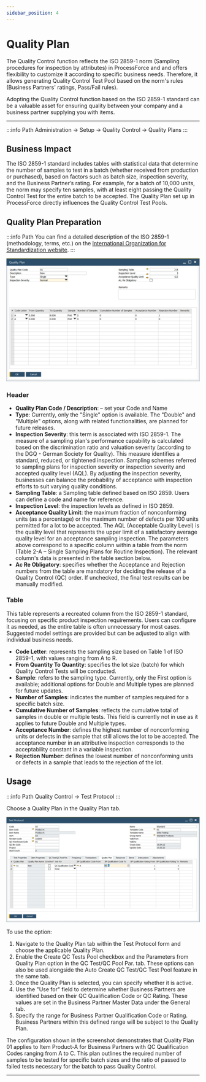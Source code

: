 ```yaml
---
sidebar_position: 4
---
```


# Quality Plan

The Quality Control function reflects the ISO 2859-1 norm (Sampling procedures for inspection by attributes) in ProcessForce and and offers flexibility to customize it according to specific business needs. Therefore, it allows generating Quality Control Test Pool based on the norm's rules (Business Partners' ratings, Pass/Fail rules).

Adopting the Quality Control function based on the ISO 2859-1 standard can be a valuable asset for ensuring quality between your company and a business partner supplying you with items.

---

:::info Path
    Administration → Setup → Quality Control → Quality Plans
:::

## Business Impact

The ISO 2859-1 standard includes tables with statistical data that determine the number of samples to test in a batch (whether received from production or purchased), based on factors such as batch size, inspection severity, and the Business Partner’s rating. For example, for a batch of 10,000 units, the norm may specify ten samples, with at least eight passing the Quality Control Test for the entire batch to be accepted. The Quality Plan set up in ProcessForce directly influences the Quality Control Test Pools.

## Quality Plan Preparation

:::info Path
    You can find a detailed description of the ISO 2859-1 (methodology, terms, etc.) on the [International Organization for Standardization website](https://www.iso.org/obp/ui/#iso:std:iso:2859:-1:ed-2:v1:en).
:::

![Quality Plan Main](./media/quality-plan/quality-plan-main.webp)

### Header

- **Quality Plan Code / Description**: – set your Code and Name
- **Type**:  Currently, only the "Single" option is available. The "Double" and "Multiple" options, along with related functionalities, are planned for future releases.
- **Inspection Severity**: this term is associated with ISO 2859-1. The measure of a sampling plan's performance capability is calculated based on the discrimination ratio and valuation severity (according to the DGQ - German Society for Quality). This measure identifies a standard, reduced, or tightened inspection. Sampling schemes referred to sampling plans for inspection severity or inspection severity and accepted quality level (AQL). By adjusting the inspection severity, businesses can balance the probability of acceptance with inspection efforts to suit varying quality conditions.
- **Sampling Table**: a Sampling table defined based on ISO 2859. Users can define a code and name for reference.
- **Inspection Level**: the inspection levels as defined in ISO 2859.
- **Acceptance Quality Limit**: the maximum fraction of nonconforming units (as a percentage) or the maximum number of defects per 100 units permitted for a lot to be accepted. The AQL (Acceptable Quality Level) is the quality level that represents the upper limit of a satisfactory average quality level for an acceptance sampling inspection.
The parameters above correspond to a specific column within a table from the norm (Table 2-A – Single Sampling Plans for Routine Inspection). The relevant column's data is presented in the table section below.
- **Ac Re Obligatory**: specifies whether the Acceptance and Rejection numbers from the table are mandatory for deciding the release of a Quality Control (QC) order. If unchecked, the final test results can be manually modified.

### Table

This table represents a recreated column from the ISO 2859-1 standard, focusing on specific product inspection requirements. Users can configure it as needed, as the entire table is often unnecessary for most cases. Suggested model settings are provided but can be adjusted to align with individual business needs.

- **Code Letter**: represents the sampling size based on Table 1 of ISO 2859-1, with values ranging from A to R.
- **From Quantity To Quantity**: specifies the lot size (batch) for which Quality Control Tests will be conducted.
- **Sample**: refers to the sampling type. Currently, only the First option is available; additional options for Double and Multiple types are planned for future updates.
- **Number of Samples**: indicates the number of samples required for a specific batch size.
- **Cumulative Number of Samples**: reflects the cumulative total of samples in double or multiple tests. This field is currently not in use as it applies to future Double and Multiple types.
- **Acceptance Number**: defines the highest number of nonconforming units or defects in the sample that still allows the lot to be accepted. The acceptance number in an attributive inspection corresponds to the acceptability constant in a variable inspection.
- **Rejection Number**: defines the lowest number of nonconforming units or defects in a sample that leads to the rejection of the lot.

## Usage

:::info Path
    Quality Control → Test Protocol
:::

Choose a Quality Plan in the Quality Plan tab.

![Quality Control Plan Tab](./media/quality-plan/quality-plan-tab.webp)

To use the option:

1. Navigate to the Quality Plan tab within the Test Protocol form and choose the applicable Quality Plan.
2. Enable the Create QC Tests Pool checkbox and the Parameters from Quality Plan option in the QC Test/QC Pool Par. tab. These options can also be used alongside the Auto Create QC Test/QC Test Pool feature in the same tab.
3. Once the Quality Plan is selected, you can specify whether it is active.
4. Use the "Use for" field to determine whether Business Partners are identified based on their QC Qualification Code or QC Rating. These values are set in the Business Partner Master Data under the General tab.
5. Specify the range for Business Partner Qualification Code or Rating. Business Partners within this defined range will be subject to the Quality Plan.

The configuration shown in the screenshot demonstrates that Quality Plan 01 applies to Item Product-A for Business Partners with QC Qualification Codes ranging from A to C. This plan outlines the required number of samples to be tested for specific batch sizes and the ratio of passed to failed tests necessary for the batch to pass Quality Control.

---
